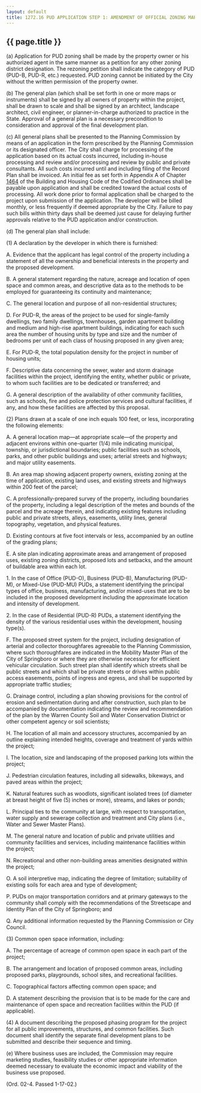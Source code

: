 ---
layout: default 
title: 1272.16 PUD APPLICATION STEP 1: AMENDMENT OF OFFICIAL ZONING MAP AND GENERAL PLAN APPROVAL.---

{{ page.title }}
----------------

​(a) Application for PUD zoning shall be made by the property owner or
his authorized agent in the same manner as a petition for any other
zoning district designation. The rezoning petition shall indicate the
category of PUD (PUD-B, PUD-R, etc.) requested. PUD zoning cannot be
initiated by the City without the written permission of the property
owner.

​(b) The general plan (which shall be set forth in one or more maps or
instruments) shall be signed by all owners of property within the
project, shall be drawn to scale and shall be signed by an architect,
landscape architect, civil engineer, or planner-in-charge authorized to
practice in the State. Approval of a general plan is a necessary
precondition to consideration and approval of the final development
plan.

​(c) All general plans shall be presented to the Planning Commission by
means of an application in the form prescribed by the Planning
Commission or its designated officer. The City shall charge for
processing of the application based on its actual costs incurred,
including in-house processing and review and/or processing and review by
public and private consultants. All such costs incurred until and
including filing of the Record Plan shall be invoiced. An initial fee as
set forth in Appendix A of Chapter [1464](58d37b9c.html) of the Building
and Housing Code of the Codified Ordinances shall be payable upon
application and shall be credited toward the actual costs of processing.
All work done prior to formal application shall be charged to the
project upon submission of the application. The developer will be billed
monthly, or less frequently if deemed appropriate by the City. Failure
to pay such bills within thirty days shall be deemed just cause for
delaying further approvals relative to the PUD application and/or
construction.

​(d) The general plan shall include:

​(1) A declaration by the developer in which there is furnished:

A. Evidence that the applicant has legal control of the property
including a statement of all the ownership and beneficial interests in
the property and the proposed development.

B. A general statement regarding the nature, acreage and location of
open space and common areas, and descriptive data as to the methods to
be employed for guaranteeing its continuity and maintenance;

C. The general location and purpose of all non-residential structures;

D. For PUD-R, the areas of the project to be used for single-family
dwellings, two family dwellings, townhouses, garden apartment building
and medium and high-rise apartment buildings, indicating for each such
area the number of housing units by type and size and the number of
bedrooms per unit of each class of housing proposed in any given area;

E. For PUD-R, the total population density for the project in number of
housing units;

F. Descriptive data concerning the sewer, water and storm drainage
facilities within the project, identifying the entity, whether public or
private, to whom such facilities are to be dedicated or transferred; and

G. A general description of the availability of other community
facilities, such as schools, fire and police protection services and
cultural facilities, if any, and how these facilities are affected by
this proposal.

​(2) Plans drawn at a scale of one inch equals 100 feet, or less,
incorporating the following elements:

A. A general location map—at appropriate scale—of the property and
adjacent environs within one-quarter (1/4) mile indicating municipal,
township, or jurisdictional boundaries; public facilities such as
schools, parks, and other public buildings and uses; arterial streets
and highways; and major utility easements.

B. An area map showing adjacent property owners, existing zoning at the
time of application, existing land uses, and existing streets and
highways within 200 feet of the parcel;

C. A professionally-prepared survey of the property, including
boundaries of the property, including a legal description of the metes
and bounds of the parcel and the acreage therein, and indicating
existing features including public and private streets, alleys,
easements, utility lines, general topography, vegetation, and physical
features.

D. Existing contours at five foot intervals or less, accompanied by an
outline of the grading plans;

E. A site plan indicating approximate areas and arrangement of proposed
uses, existing zoning districts, proposed lots and setbacks, and the
amount of buildable area within each lot.

​1. In the case of Office (PUD-O), Business (PUD-B), Manufacturing
(PUD-M), or Mixed-Use (PUD-MU) PUDs, a statement identifying the
principal types of office, business, manufacturing, and/or mixed-uses
that are to be included in the proposed development including the
approximate location and intensity of development.

​2. In the case of Residential (PUD-R) PUDs, a statement identifying the
density of the various residential uses within the development, housing
type(s).

F. The proposed street system for the project, including designation of
arterial and collector thoroughfares agreeable to the Planning
Commission, where such thoroughfares are indicated in the Mobility
Master Plan of the City of Springboro or where they are otherwise
necessary for efficient vehicular circulation. Such street plan shall
identify which streets shall be public streets and which shall be
private streets or drives within public access easements, points of
ingress and egress, and shall be supported by appropriate traffic
studies;

G. Drainage control, including a plan showing provisions for the control
of erosion and sedimentation during and after construction, such plan to
be accompanied by documentation indicating the review and recommendation
of the plan by the Warren County Soil and Water Conservation District or
other competent agency or soil scientists;

H. The location of all main and accessory structures, accompanied by an
outline explaining intended heights, coverage and treatment of yards
within the project;

I. The location, size and landscaping of the proposed parking lots
within the project;

J. Pedestrian circulation features, including all sidewalks, bikeways,
and paved areas within the project;

K. Natural features such as woodlots, significant isolated trees (of
diameter at breast height of five (5) inches or more), streams, and
lakes or ponds;

L. Principal ties to the community at large, with respect to
transportation, water supply and sewerage collection and treatment and
City plans (i.e., Water and Sewer Master Plans).

M. The general nature and location of public and private utilities and
community facilities and services, including maintenance facilities
within the project;

N. Recreational and other non-building areas amenities designated within
the project;

O. A soil interpretive map, indicating the degree of limitation;
suitability of existing soils for each area and type of development;

P. PUDs on major transportation corridors and at primary gateways to the
community shall comply with the recommendations of the Streetscape and
Identity Plan of the City of Springboro; and

Q. Any additional information requested by the Planning Commission or
City Council.

​(3) Common open space information, including:

A. The percentage of acreage of common open space in each part of the
project;

B. The arrangement and location of proposed common areas, including
proposed parks, playgrounds, school sites, and recreational facilities.

C. Topographical factors affecting common open space; and

D. A statement describing the provision that is to be made for the care
and maintenance of open space and recreation facilities within the PUD
(if applicable).

​(4) A document describing the proposed phasing program for the project
for all public improvements, structures, and common facilities. Such
document shall identify the separate final development plans to be
submitted and describe their sequence and timing.

​(e) Where business uses are included, the Commission may require
marketing studies, feasibility studies or other appropriate information
deemed necessary to evaluate the economic impact and viability of the
business use proposed.

(Ord. 02-4. Passed 1-17-02.)
